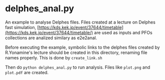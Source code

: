 # delphes_anal.py

An example to analyse Delphes files.
Files created at a lecture on Delphes fast simulation, 
[https://kds.kek.jp/event/37644/timetable](https://kds.kek.jp/event/37644/timetable/)
are used as inputs and PFOs collections are analized similary as e2e2anal.

Before executing the example, symbolic links to the delphes files created by 
R.Yonamine's lecture should be created in this directory, renaming file names
properly.  This is done by ```create_link.sh```

Then do ```python delphes_anal.py``` to run analysis.  Files like ```plot.png``` and ```plot.pdf``` 
are created.



